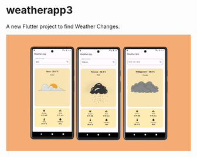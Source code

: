 # weatherapp3

A new Flutter project to find Weather Changes.

![Weather UI](https://github.com/ihsan7770/weatherapp/blob/c7d60c4095d4398c4d1cf2a7ac24ea25d0d6089c/wethar.png)



 
 
